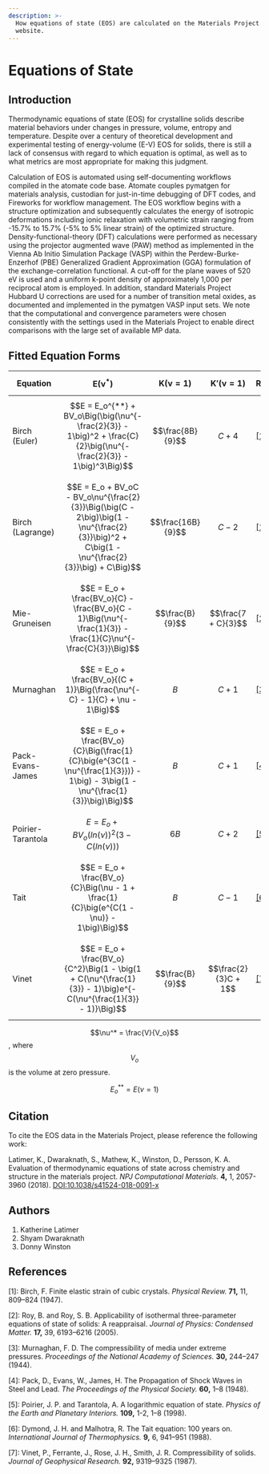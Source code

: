 ```yaml
---
description: >-
  How equations of state (EOS) are calculated on the Materials Project (MP)
  website.
---
```


# Equations of State

## Introduction

Thermodynamic equations of state (EOS) for crystalline solids describe material behaviors under changes in pressure, volume, entropy and temperature. Despite over a century of theoretical development and experimental testing of energy-volume (E-V) EOS for solids, there is still a lack of consensus with regard to which equation is optimal, as well as to what metrics are most appropriate for making this judgment.

Calculation of EOS is automated using self-documenting workflows compiled in the atomate code base. Atomate couples pymatgen for materials analysis, custodian for just-in-time debugging of DFT codes, and Fireworks for workflow management. The EOS workflow begins with a structure optimization and subsequently calculates the energy of isotropic deformations including ionic relaxation with volumetric strain ranging from -15.7% to 15.7% (-5% to 5% linear strain) of the optimized structure. Density-functional-theory (DFT) calculations were performed as necessary using the projector augmented wave (PAW) method as implemented in the Vienna Ab Initio Simulation Package (VASP) within the Perdew-Burke-Enzerhof (PBE) Generalized Gradient Approximation (GGA) formulation of the exchange-correlation functional. A cut-off for the plane waves of 520 eV is used and a uniform k-point density of approximately 1,000 per reciprocal atom is employed. In addition, standard Materials Project Hubbard U corrections are used for a number of transition metal oxides, as documented and implemented in the pymatgen VASP input sets. We note that the computational and convergence parameters were chosen consistently with the settings used in the Materials Project to enable direct comparisons with the large set of available MP data.

## Fitted Equation Forms

| **Equation**      | $$\boldsymbol{E(\nu^*)}$$                                                                                                                    | $$\boldsymbol{K(\nu = 1)}$$ | $$\boldsymbol{K'(\nu = 1)}$$ | **Ref**                                   |
| ----------------- | -------------------------------------------------------------------------------------------------------------------------------------------- | --------------------------- | ---------------------------- | ----------------------------------------- |
| Birch (Euler)     | $$E = E_o^{**} + BV_o\Big(\big(\nu^{-\frac{2}{3}} - 1\big)^2 + \frac{C}{2}\big(\nu^{-\frac{2}{3}} - 1\big)^3\Big)$$                          | $$\frac{8B}{9}$$            | $$C + 4$$                    | [\[1\]](equations-of-state.md#references) |
| Birch (Lagrange)  | $$E = E_o + BV_oC - BV_o\nu^{\frac{2}{3}}\Big(\big(C - 2\big)\big(1 - \nu^{\frac{2}{3}}\big)^2 + C\big(1 - \nu^{\frac{2}{3}}\big) + C\Big)$$ | $$\frac{16B}{9}$$           | $$C - 2$$                    | [\[1\]](equations-of-state.md#references) |
| Mie-Gruneisen     | $$E = E_o + \frac{BV_o}{C} - \frac{BV_o}{C - 1}\Big(\nu^{-\frac{1}{3}} - \frac{1}{C}\nu^{-\frac{C}{3}}\Big)$$                                | $$\frac{B}{9}$$             | $$\frac{7 + C}{3}$$          | [\[2\]](equations-of-state.md#references) |
| Murnaghan         | $$E = E_o + \frac{BV_o}{(C + 1)}\Big(\frac{\nu^{-C} - 1}{C} + \nu - 1\Big)$$                                                                 | $$B$$                       | $$C + 1$$                    | [\[3\]](equations-of-state.md#references) |
| Pack-Evans-James  | $$E = E_o + \frac{BV_o}{C}\Big(\frac{1}{C}\big(e^{3C(1 - \nu^{\frac{1}{3}})} - 1\big) - 3\big(1 -\nu^{\frac{1}{3}}\big)\Big)$$               | $$B$$                       | $$C + 1$$                    | [\[4\]](equations-of-state.md#references) |
| Poirier-Tarantola | $$E = E_o + BV_o\Big(ln(\nu)\Big)^2\Big(3 - C\big(ln(\nu)\big)\Big)$$                                                                        | $$6B$$                      | $$C + 2$$                    | [\[5\]](equations-of-state.md#references) |
| Tait              | $$E = E_o + \frac{BV_o}{C}\Big(\nu - 1 + \frac{1}{C}\big(e^{C(1 -\nu)} - 1\big)\Big)$$                                                       | $$B$$                       | $$C - 1$$                    | [\[6\]](equations-of-state.md#references) |
| Vinet             | $$E = E_o + \frac{BV_o}{C^2}\Big(1 - \big(1 + C(\nu^{\frac{1}{3}} - 1)\big)e^{-C(\nu^{\frac{1}{3}} - 1)}\Big)$$                              | $$\frac{B}{9}$$             | $$\frac{2}{3}C + 1$$         | [\[7\]](equations-of-state.md#references) |

$$\nu^* = \frac{V}{V_o}$$, where $$V_o$$ is the volume at zero pressure.

$$E_o^{**} = E(\nu = 1)$$

## Citation

To cite the EOS data in the Materials Project, please reference the following work:

Latimer, K., Dwaraknath, S., Mathew, K., Winston, D., Persson, K. A. Evaluation of thermodynamic equations of state across chemistry and structure in the materials project. _NPJ Computational Materials._ **4,** 1, 2057-3960 (2018). [DOI:10.1038/s41524-018-0091-x](https://doi.org/10.1038/s41524-018-0091-x)

## Authors

1. Katherine Latimer
2. Shyam Dwaraknath
3. Donny Winston

## References

\[1]: Birch, F. Finite elastic strain of cubic crystals. _Physical Review._ **71,** 11, 809–824 (1947).

\[2]: Roy, B. and Roy, S. B. Applicability of isothermal three-parameter equations of state of solids: A reappraisal. _Journal of Physics: Condensed Matter._ **17,** 39, 6193–6216 (2005).

\[3]: Murnaghan, F. D. The compressibility of media under extreme pressures. _Proceedings of the National Academy of Sciences._ **30,** 244–247 (1944).

\[4]: Pack, D., Evans, W., James, H. The Propagation of Shock Waves in Steel and Lead. _The Proceedings of the Physical Society._ **60,** 1–8 (1948).

\[5]: Poirier,  J. P. and Tarantola, A. A logarithmic equation of state. _Physics of the Earth and Planetary Interiors._ **109,** 1-2, 1–8 (1998).

\[6]: Dymond,  J. H. and Malhotra, R. The Tait equation: 100 years on. _International Journal of Thermophysics._ **9,** 6, 941–951 (1988).

\[7]: Vinet, P., Ferrante, J., Rose,  J. H., Smith,  J. R. Compressibility of solids. _Journal of Geophysical Research._ **92,** 9319–9325 (1987).
